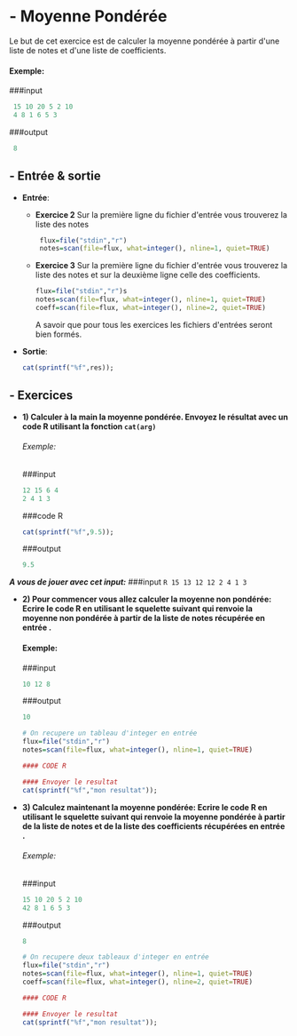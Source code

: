 # - Moyenne Pondérée

  Le but de cet exercice est de calculer la moyenne pondérée à partir d'une liste de notes et d'une liste de coefficients.

  
####  Exemple:
###input
```R
 15 10 20 5 2 10
 4 8 1 6 5 3 
```
###output
```R
 8
```

## - Entrée & sortie

+ **Entrée**:
  + **Exercice 2**
     Sur la première ligne du fichier d'entrée vous trouverez la liste des notes   
    ```R
     flux=file("stdin","r")
     notes=scan(file=flux, what=integer(), nline=1, quiet=TRUE)
    ```
  + **Exercice 3**
     Sur la première ligne du fichier d'entrée vous trouverez la liste des notes 
     et sur la deuxième ligne celle des coefficients.
  
     ```R
     flux=file("stdin","r")s
     notes=scan(file=flux, what=integer(), nline=1, quiet=TRUE)
     coeff=scan(file=flux, what=integer(), nline=2, quiet=TRUE)
    ```
      A savoir que pour tous les exercices les fichiers d'entrées seront bien    	   formés.

+ **Sortie**:

    ```R
    cat(sprintf("%f",res));
    ```
  
## - Exercices
  
+ **1) Calculer à la main la moyenne pondérée. Envoyez le résultat avec un code R utilisant la fonction ```cat(arg)```**
  
  ######  Exemple:
  ###input
	```R
   12 15 6 4
   2 4 1 3
	```
    ###code R
	```R
   cat(sprintf("%f",9.5));
	```
    ###output
	```R
   9.5 
	```
 ***A vous de jouer avec cet input:***
       ###input
	```R
   15 13 12 12
   2 4 1 3
	```

+ **2) Pour commencer vous allez calculer la moyenne non pondérée:
	Ecrire le code R en utilisant le squelette suivant qui renvoie la moyenne non pondérée à partir de la liste de notes récupérée en entrée .**
  
    #### Exemple:
    ###input
    ```R
   10 12 8
	```
   ###output 
    ```R
   10
	```
    
    ```R
    # On recupere un tableau d'integer en entrée
    flux=file("stdin","r")
    notes=scan(file=flux, what=integer(), nline=1, quiet=TRUE)
  
	#### CODE R
   
	#### Envoyer le resultat
    cat(sprintf("%f","mon resultat"));
   
	```

+ **3) Calculez maintenant la moyenne pondérée: 
	 Ecrire le code R en utilisant le squelette suivant qui renvoie la moyenne pondérée à partir de la liste de notes et de la liste des coefficients récupérées en entrée .**
     
     ######  Exemple:
    ###input
    ```R
   15 10 20 5 2 10
   42 8 1 6 5 3 
    ```
    ###output
    ```R
   8
    ```

    ```R
    # On recupere deux tableaux d'integer en entrée
    flux=file("stdin","r")
    notes=scan(file=flux, what=integer(), nline=1, quiet=TRUE)
    coeff=scan(file=flux, what=integer(), nline=2, quiet=TRUE)  
    
	#### CODE R
   
	#### Envoyer le resultat
    cat(sprintf("%f","mon resultat"));
   
	```


